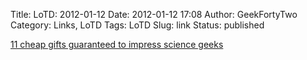 Title: LoTD: 2012-01-12
Date: 2012-01-12 17:08
Author: GeekFortyTwo
Category: Links, LoTD
Tags: LoTD
Slug: link
Status: published

[11 cheap gifts guaranteed to impress science
geeks](http://www.crazyasabagofhammers.com/11-cheap-gifts-guaranteed-to-impress-science-geeks/ "Permalink to 11 cheap gifts guaranteed to impress science geeks")

